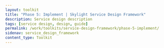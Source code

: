 ```yaml
---
layout: toolkit
title: "Phase 5: Implement | Skylight Service Design Framework"
description: Service design description
tags: [service design, design, guide]
permalink: /work/toolkits/service-design-framework/phase-5-implement/
sidenav: service_design_framework
content_type: Toolkit
---
```


